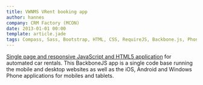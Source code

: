 ```yaml
---
title: VWNMS VRent booking app
author: hannes
company: CRM Factory (MCON)
date: 2013-01-01 00:00
template: article.jade
tags: Compass, Sass, Bootstrap, HTML, CSS, RequireJS, Backbone.js, PhoneGap, Bower, Grunt, SVN
---
```


[Single page and responsive JavaScript and HTML5 application][1] for automated car rentals. This BackboneJS app is a single code base running the mobile and desktop websites as well as the iOS, Android and Windows Phone applications for mobiles and tablets.

[1]: https://www.crm-factory.eu/case-studies/webapps-ecommerce-case-studies/vrent-a-premium-corporate-carsharing-platform-for-web-mobile-and-tablets
